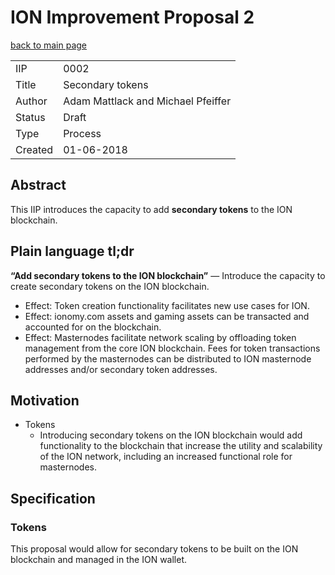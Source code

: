 ION Improvement Proposal 2
=======================

[back to main page](README.md)

|||
-|-
IIP | 0002
Title | Secondary tokens
Author | Adam Mattlack and Michael Pfeiffer
Status | Draft
Type | Process
Created | 01-06-2018

## Abstract
This IIP introduces the capacity to add __secondary tokens__ to the ION blockchain.

## Plain language tl;dr
__“Add secondary tokens to the ION blockchain”__ — Introduce the capacity to create secondary tokens on the ION blockchain.

* Effect: Token creation functionality facilitates new use cases for ION.
* Effect: ionomy.com assets and gaming assets can be transacted and accounted for on the blockchain.
* Effect: Masternodes facilitate network scaling by offloading token management from the core ION blockchain. Fees for token transactions performed by the masternodes can be distributed to ION masternode addresses and/or secondary token addresses.

## Motivation
* Tokens
  * Introducing secondary tokens on the ION blockchain would add functionality to the blockchain that increase the utility and scalability of the ION network, including an increased functional role for masternodes.


## Specification

### Tokens

This proposal would allow for secondary tokens to be built on the ION blockchain and managed in the ION wallet.
